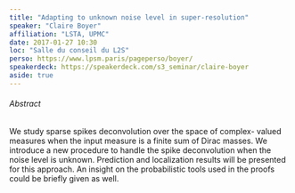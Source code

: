 ```yaml
---
title: "Adapting to unknown noise level in super-resolution"
speaker: "Claire Boyer"
affiliation: "LSTA, UPMC"
date: 2017-01-27 10:30
loc: "Salle du conseil du L2S"
perso: https://www.lpsm.paris/pageperso/boyer/
speakerdeck: https://speakerdeck.com/s3_seminar/claire-boyer
aside: true
---
```


###### Abstract

We study sparse spikes deconvolution over the space of complex-
valued measures when the input measure is a finite sum of Dirac masses. We
introduce a new procedure to handle the spike deconvolution when the noise level
is unknown. Prediction and localization results will be
presented for this approach. An insight on the probabilistic tools used in the
proofs could be briefly given as well.
